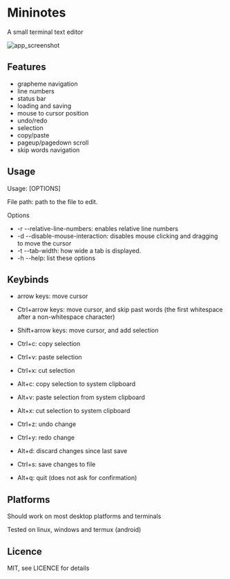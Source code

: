 # Mininotes
A small terminal text editor

![app_screenshot](https://user-images.githubusercontent.com/63582793/227746844-0f003565-ce8c-4d17-83b9-cab55b7d64e6.png)


## Features
 - grapheme navigation
 - line numbers
 - status bar
 - loading and saving
 - mouse to cursor position
 - undo/redo
 - selection
 - copy/paste
 - pageup/pagedown scroll
 - skip words navigation

## Usage
Usage: [OPTIONS] <FILE-PATH>

File path: path to the file to edit.

Options
 - -r --relative-line-numbers: enables relative line numbers
 - -d --disable-mouse-interaction: disables mouse clicking and dragging to move the cursor
 - -t --tab-width: how wide a tab is displayed.
 - -h --help: list these options

## Keybinds
 - arrow keys: move cursor
 - Ctrl+arrow keys: move cursor, and skip past words (the first whitespace after a non-whitespace character)
 - Shift+arrow keys: move cursor, and add selection
 
 - Ctrl+c: copy selection
 - Ctrl+v: paste selection
 - Ctrl+x: cut selection
 
 - Alt+c: copy selection to system clipboard
 - Alt+v: paste selection from system clipboard
 - Alt+x: cut selection to system clipboard
 
 - Ctrl+z: undo change
 - Ctrl+y: redo change
 - Alt+d: discard changes since last save
 
 - Ctrl+s: save changes to file
 
 - Alt+q: quit (does not ask for confirmation)

## Platforms
Should work on most desktop platforms and terminals

Tested on linux, windows and termux (android)

## Licence
MIT, see LICENCE for details
